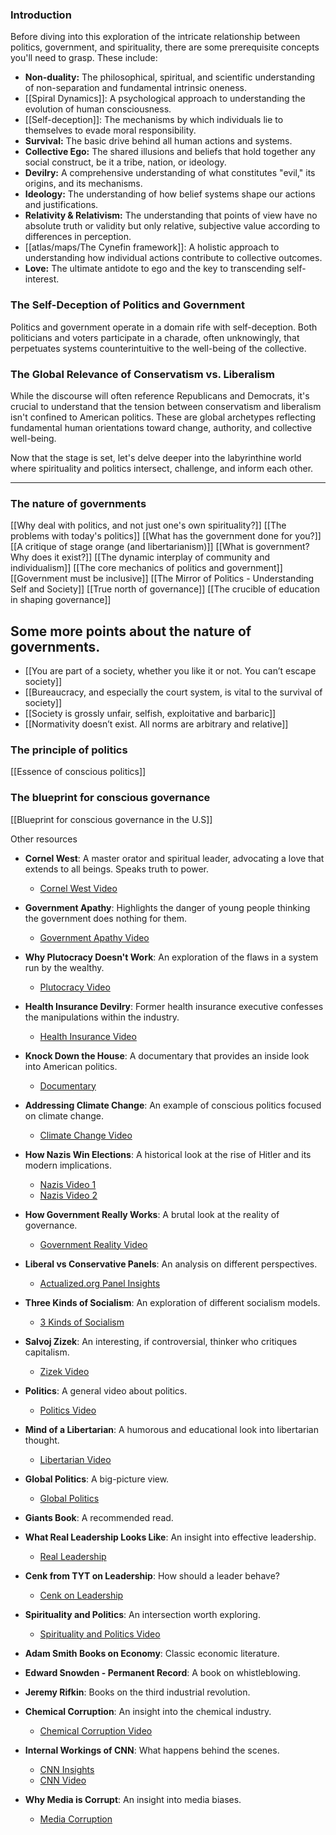 ### Introduction

Before diving into this exploration of the intricate relationship between politics, government, and spirituality, there are some prerequisite concepts you'll need to grasp. These include:

- **Non-duality:** The philosophical, spiritual, and scientific understanding of non-separation and fundamental intrinsic oneness.
- [[Spiral Dynamics]]: A psychological approach to understanding the evolution of human consciousness.
- [[Self-deception]]: The mechanisms by which individuals lie to themselves to evade moral responsibility.
- **Survival:** The basic drive behind all human actions and systems.
- **Collective Ego:** The shared illusions and beliefs that hold together any social construct, be it a tribe, nation, or ideology.
- **Devilry:** A comprehensive understanding of what constitutes "evil," its origins, and its mechanisms.
- **Ideology:** The understanding of how belief systems shape our actions and justifications.
- **Relativity & Relativism:** The understanding that points of view have no absolute truth or validity but only relative, subjective value according to differences in perception.
- [[atlas/maps/The Cynefin framework]]: A holistic approach to understanding how individual actions contribute to collective outcomes.
- **Love:** The ultimate antidote to ego and the key to transcending self-interest.

### The Self-Deception of Politics and Government

Politics and government operate in a domain rife with self-deception. Both politicians and voters participate in a charade, often unknowingly, that perpetuates systems counterintuitive to the well-being of the collective.

### The Global Relevance of Conservatism vs. Liberalism

While the discourse will often reference Republicans and Democrats, it's crucial to understand that the tension between conservatism and liberalism isn't confined to American politics. These are global archetypes reflecting fundamental human orientations toward change, authority, and collective well-being.

Now that the stage is set, let's delve deeper into the labyrinthine world where spirituality and politics intersect, challenge, and inform each other.

---  

### The nature of governments

[[Why deal with politics, and not just one's own spirituality?]]
[[The problems with today's politics]]
[[What has the government done for you?]]
[[A critique of stage orange (and libertarianism)]]
[[What is government? Why does it exist?]]
[[The dynamic interplay of community and individualism]]
[[The core mechanics of politics and government]]
[[Government must be inclusive]]
[[The Mirror of Politics - Understanding Self and Society]]
[[True north of governance]]
[[The crucible of education in shaping governance]]

## Some more points about the nature of governments.


- [[You are part of a society, whether you like it or not. You can’t escape society]]
- [[Bureaucracy, and especially the court system, is vital to the survival of society]]
- [[Society is grossly unfair, selfish, exploitative and barbaric]]
- [[Normativity doesn’t exist. All norms are arbitrary and relative]]

### The principle of politics

[[Essence of conscious politics]]

### The blueprint for conscious governance

[[Blueprint for conscious governance in the U.S]]



Other resources

- **Cornel West**: A master orator and spiritual leader, advocating a love that extends to all beings. Speaks truth to power.
    
    - [Cornel West Video](https://youtu.be/gAYLKvUeWNo)
- **Government Apathy**: Highlights the danger of young people thinking the government does nothing for them.
    
    - [Government Apathy Video](https://youtu.be/eozs2ZmqYmM)
- **Why Plutocracy Doesn't Work**: An exploration of the flaws in a system run by the wealthy.
    
    - [Plutocracy Video](https://youtu.be/q2gO4DKVpa8)
- **Health Insurance Devilry**: Former health insurance executive confesses the manipulations within the industry.
    - [Health Insurance Video](https://youtu.be/djD-OeIJ2G4)
- **Knock Down the House**: A documentary that provides an inside look into American politics.
    - [Documentary](https://youtu.be/_wGZc8ZjFY4)
- **Addressing Climate Change**: An example of conscious politics focused on climate change.
    - [Climate Change Video](https://youtu.be/yoFaQ9faV8I)
- **How Nazis Win Elections**: A historical look at the rise of Hitler and its modern implications.
    
    - [Nazis Video 1](https://youtu.be/6qvB5tHRNOI)
    - [Nazis Video 2](https://youtu.be/gu7n0_gVgTc)
- **How Government Really Works**: A brutal look at the reality of governance.
    
    - [Government Reality Video](https://youtu.be/BT254smRufA)
- **Liberal vs Conservative Panels**: An analysis on different perspectives.
    
    - [Actualized.org Panel Insights](https://www.actualized.org/insights/vices-liberal-vs-conservative-panels)
- **Three Kinds of Socialism**: An exploration of different socialism models.
    
    - [3 Kinds of Socialism](https://www.actualized.org/insights/3-kinds-of-socialism)
- **Salvoj Zizek**: An interesting, if controversial, thinker who critiques capitalism.
    
    - [Zizek Video](https://youtu.be/e2O6f2R9PZI)
- **Politics**: A general video about politics.
    
    - [Politics Video](https://youtu.be/BlFDue0R6Ck)
- **Mind of a Libertarian**: A humorous and educational look into libertarian thought.
    
    - [Libertarian Video](https://youtu.be/qCOQq0MqjrY)
- **Global Politics**: A big-picture view.
    
    - [Global Politics](https://actualized.org/insights/the-big-picture-of-global-politics)
- **Giants Book**: A recommended read.
    
- **What Real Leadership Looks Like**: An insight into effective leadership.
    
    - [Real Leadership](https://actualized.org/insights/what-real-leadership-looks-like)
- **Cenk from TYT on Leadership**: How should a leader behave?
    
    - [Cenk on Leadership](https://actualized.org/insights/wolf-pac-anti-corruption-speech)
- **Spirituality and Politics**: An intersection worth exploring.
    
    - [Spirituality and Politics Video](https://youtu.be/5mP38NGImsc)
- **Adam Smith Books on Economy**: Classic economic literature.
    
- **Edward Snowden - Permanent Record**: A book on whistleblowing.
    
- **Jeremy Rifkin**: Books on the third industrial revolution.
    
- **Chemical Corruption**: An insight into the chemical industry.
    
    - [Chemical Corruption Video](https://youtu.be/wsoqJFQT3Kk)
- **Internal Workings of CNN**: What happens behind the scenes.
    
    - [CNN Insights](https://actualized.org/insights/internal-workings-of-cnn)
    - [CNN Video](https://youtu.be/CJASlSNRxv8)
- **Why Media is Corrupt**: An insight into media biases.
    
    - [Media Corruption](https://actualized.org/insights/why-the-media-is-corrupt)